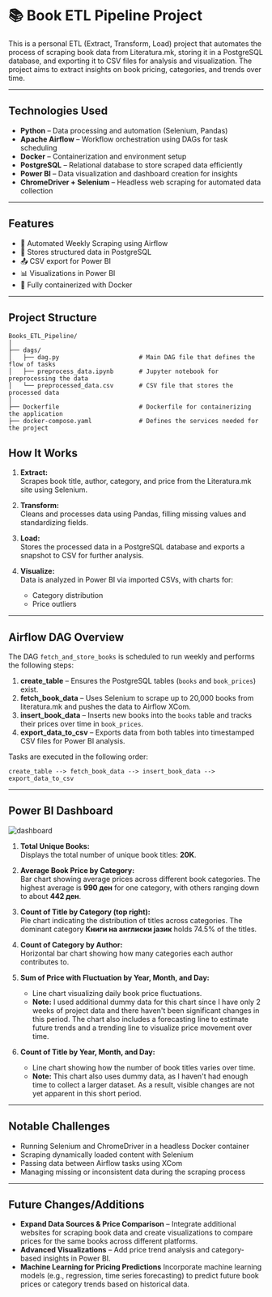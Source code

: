 # 📚 Book ETL Pipeline Project

This is a personal ETL (Extract, Transform, Load) project that automates the process of scraping book data from Literatura.mk, storing it in a PostgreSQL database, and exporting it to CSV files for analysis and visualization. The project aims to extract insights on book pricing, categories, and trends over time.

---

## Technologies Used

- **Python** – Data processing and automation (Selenium, Pandas)
- **Apache Airflow** – Workflow orchestration using DAGs for task scheduling
- **Docker** – Containerization and environment setup
- **PostgreSQL** – Relational database to store scraped data efficiently
- **Power BI** – Data visualization and dashboard creation for insights
- **ChromeDriver + Selenium** – Headless web scraping for automated data collection

---

## Features

- 🔁 Automated Weekly Scraping using Airflow
- 💾 Stores structured data in PostgreSQL
- 📤 CSV export for Power BI
- 📊 Visualizations in Power BI
- 🐳 Fully containerized with Docker
---
## Project Structure
```
Books_ETL_Pipeline/
│
├── dags/                           
│   ├── dag.py                      # Main DAG file that defines the flow of tasks
│   ├── preprocess_data.ipynb       # Jupyter notebook for preprocessing the data
│   └── preprocessed_data.csv       # CSV file that stores the processed data
│
├── Dockerfile                      # Dockerfile for containerizing the application
├── docker-compose.yaml             # Defines the services needed for the project 

```
## How It Works

1. **Extract:**  
   Scrapes book title, author, category, and price from the Literatura.mk site using Selenium.

2. **Transform:**  
   Cleans and processes data using Pandas, filling missing values and standardizing fields.

3. **Load:**  
   Stores the processed data in a PostgreSQL database and exports a snapshot to CSV for further     analysis.
4. **Visualize:**  
   Data is analyzed in Power BI via imported CSVs, with charts for:
   - Category distribution  
   - Price outliers  
---
## Airflow DAG Overview

The DAG `fetch_and_store_books` is scheduled to run weekly and performs the following steps:

1. **create_table** – Ensures the PostgreSQL tables (`books` and `book_prices`) exist.
2. **fetch_book_data** – Uses Selenium to scrape up to 20,000 books from literatura.mk and pushes the data to Airflow XCom.
3. **insert_book_data** – Inserts new books into the `books` table and tracks their prices over time in `book_prices`.
4. **export_data_to_csv** – Exports data from both tables into timestamped CSV files for Power BI analysis.

Tasks are executed in the following order:

```text
create_table --> fetch_book_data --> insert_book_data --> export_data_to_csv
```
---
## Power BI Dashboard
![dashboard](https://github.com/user-attachments/assets/23119db2-96a3-40b6-974f-ac36169925e2)
1. **Total Unique Books:**  
   Displays the total number of unique book titles: **20K**.

2. **Average Book Price by Category:**  
   Bar chart showing average prices across different book categories. The highest average is **990 ден** for one category, with others ranging down to about **442 ден**.

3. **Count of Title by Category (top right):**  
   Pie chart indicating the distribution of titles across categories. The dominant category **Книги на англиски јазик** holds 74.5% of the titles.

4. **Count of Category by Author:**  
   Horizontal bar chart showing how many categories each author contributes to.

5. **Sum of Price with Fluctuation by Year, Month, and Day:**  
   - Line chart visualizing daily book price fluctuations.  
   - **Note:** I used additional dummy data for this chart since I have only 2 weeks of project data and there haven't been significant changes in this period. The chart also includes a forecasting line to estimate future trends and a trending line to visualize price movement over time.

6. **Count of Title by Year, Month, and Day:**  
   - Line chart showing how the number of book titles varies over time.  
   - **Note:** This chart also uses dummy data, as I haven't had enough time to collect a larger dataset. As a result, visible changes are not yet apparent in this short period.
---
## Notable Challenges
- Running Selenium and ChromeDriver in a headless Docker container
- Scraping dynamically loaded content with Selenium
- Passing data between Airflow tasks using XCom
- Managing missing or inconsistent data during the scraping process
---
## Future Changes/Additions
- **Expand Data Sources & Price Comparison** – Integrate additional websites for scraping book data and create visualizations to compare prices for the same books across different platforms.
- **Advanced Visualizations** – Add price trend analysis and category-based insights in Power BI.
- **Machine Learning for Pricing Predictions** Incorporate machine learning models (e.g., regression, time series forecasting) to predict future book prices or category trends based on historical data.




















